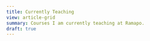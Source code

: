 ```yaml
---
title: Currently Teaching
view: article-grid
summary: Courses I am currently teaching at Ramapo.
draft: true
---
```

